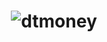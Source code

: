 <h1 align="center">
    <img alt="dtmoney" src="https://res.cloudinary.com/felipesanderp/image/upload/v1644543720/readme_logos/logo_jhxttm.svg" />
    <br>
</h1>
